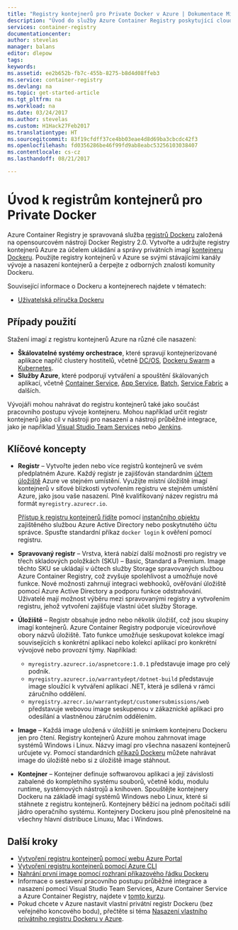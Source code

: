 ```yaml
---
title: "Registry kontejnerů pro Private Docker v Azure | Dokumentace Microsoftu"
description: "Úvod do služby Azure Container Registry poskytující cloudové, spravované, privátní registry Dockeru."
services: container-registry
documentationcenter: 
author: stevelas
manager: balans
editor: dlepow
tags: 
keywords: 
ms.assetid: ee2b652b-fb7c-455b-8275-b8d4d08ffeb3
ms.service: container-registry
ms.devlang: na
ms.topic: get-started-article
ms.tgt_pltfrm: na
ms.workload: na
ms.date: 03/24/2017
ms.author: stevelas
ms.custom: H1Hack27Feb2017
ms.translationtype: HT
ms.sourcegitcommit: 83f19cfdff37ce4bb03eae4d8d69ba3cbcdc42f3
ms.openlocfilehash: fd0356286be46f99fd9ab8eabc53256103038407
ms.contentlocale: cs-cz
ms.lasthandoff: 08/21/2017

---
```

# <a name="introduction-to-private-docker-container-registries"></a>Úvod k registrům kontejnerů pro Private Docker


Azure Container Registry je spravovaná služba [registrů Dockeru](https://docs.docker.com/registry/) založená na opensourcovém nástroji Docker Registry 2.0. Vytvořte a udržujte registry kontejnerů Azure za účelem ukládání a správy privátních imagí [kontejneru Dockeru](https://www.docker.com/what-docker). Použijte registry kontejnerů v Azure se svými stávajícími kanály vývoje a nasazení kontejnerů a čerpejte z odborných znalostí komunity Dockeru.

Související informace o Dockeru a kontejnerech najdete v tématech:

* [Uživatelská příručka Dockeru](https://docs.docker.com/engine/userguide/)




## <a name="use-cases"></a>Případy použití
Stažení imagí z registru kontejnerů Azure na různé cíle nasazení:

* **Škálovatelné systémy orchestrace**, které spravují kontejnerizované aplikace napříč clustery hostitelů, včetně [DC/OS](https://docs.mesosphere.com/), [Dockeru Swarm](https://docs.docker.com/swarm/) a [Kubernetes](http://kubernetes.io/docs/).
* **Služby Azure**, které podporují vytváření a spouštění škálovaných aplikací, včetně [Container Service](../container-service/index.yml), [App Service](/app-service/index.md), [Batch](../batch/index.md), [Service Fabric](/azure/service-fabric/) a dalších.

Vývojáři mohou nahrávat do registru kontejnerů také jako součást pracovního postupu vývoje kontejneru. Mohou například určit registr kontejnerů jako cíl v nástroji pro nasazení a nástroji průběžné integrace, jako je například [Visual Studio Team Services](https://www.visualstudio.com/docs/overview) nebo [Jenkins](https://jenkins.io/).





## <a name="key-concepts"></a>Klíčové koncepty
* **Registr** – Vytvořte jeden nebo více registrů kontejnerů ve svém předplatném Azure. Každý registr je zajišťován standardním [účtem úložiště](../storage/common/storage-introduction.md) Azure ve stejném umístění. Využijte místní úložiště imagí kontejnerů v síťové blízkosti vytvořením registru ve stejném umístění Azure, jako jsou vaše nasazení. Plně kvalifikovaný název registru má formát `myregistry.azurecr.io`.

  [Přístup k registru kontejnerů řídíte](container-registry-authentication.md) pomocí [instančního objektu](../active-directory/active-directory-application-objects.md) zajištěného službou Azure Active Directory nebo poskytnutého účtu správce. Spusťte standardní příkaz `docker login` k ověření pomocí registru.

* **Spravovaný registr** – Vrstva, která nabízí další možnosti pro registry ve třech skladových položkách (SKU) – Basic, Standard a Premium. Image těchto SKU se ukládají v účtech služby Storage spravovaných službou Azure Container Registry, což zvyšuje spolehlivost a umožňuje nové funkce. Nové možnosti zahrnují integraci webhooků, ověřování úložiště pomocí Azure Active Directory a podporu funkce odstraňování. Uživatelé mají možnost výběru mezi spravovanými registry a vytvořením registru, jehož vytvoření zajišťuje vlastní účet služby Storage.

* **Úložiště** – Registr obsahuje jedno nebo několik úložišť, což jsou skupiny imagí kontejnerů. Azure Container Registry podporuje víceúrovňové obory názvů úložiště. Tato funkce umožňuje seskupovat kolekce imagí souvisejících s konkrétní aplikací nebo kolekcí aplikací pro konkrétní vývojové nebo provozní týmy. Například:

  * `myregistry.azurecr.io/aspnetcore:1.0.1` představuje image pro celý podnik.
  * `myregistry.azurecr.io/warrantydept/dotnet-build` představuje image sloužící k vytváření aplikací .NET, která je sdílená v rámci záručního oddělení.
  * `myregistry.azrecr.io/warrantydept/customersubmissions/web` představuje webovou image seskupenou v zákaznické aplikaci pro odesílání a vlastněnou záručním oddělením.

* **Image** – Každá image uložená v úložišti je snímkem kontejneru Dockeru jen pro čtení. Registry kontejnerů Azure mohou zahrnovat image systémů Windows i Linux. Názvy imagí pro všechna nasazení kontejnerů určujete vy. Pomocí standardních [příkazů Dockeru](https://docs.docker.com/engine/reference/commandline/) můžete nahrávat image do úložiště nebo si z úložiště image stáhnout.

* **Kontejner** – Kontejner definuje softwarovou aplikaci a její závislosti zabalené do kompletního systému souborů, včetně kódu, modulu runtime, systémových nástrojů a knihoven. Spouštějte kontejnery Dockeru na základě imagí systémů Windows nebo Linux, které si stáhnete z registru kontejnerů. Kontejnery běžící na jednom počítači sdílí jádro operačního systému. Kontejnery Dockeru jsou plně přenositelné na všechny hlavní distribuce Linuxu, Mac i Windows.




## <a name="next-steps"></a>Další kroky
* [Vytvoření registru kontejnerů pomocí webu Azure Portal](container-registry-get-started-portal.md)
* [Vytvoření registru kontejnerů pomocí Azure CLI](container-registry-get-started-azure-cli.md)
* [Nahrání první image pomocí rozhraní příkazového řádku Dockeru](container-registry-get-started-docker-cli.md)
* Informace o sestavení pracovního postupu průběžné integrace a nasazení pomocí Visual Studio Team Services, Azure Container Service a Azure Container Registry, najdete v [tomto kurzu](../container-service/dcos-swarm/container-service-docker-swarm-setup-ci-cd.md).
* Pokud chcete v Azure nastavit vlastní privátní registr Dockeru (bez veřejného koncového bodu), přečtěte si téma [Nasazení vlastního privátního registru Dockeru v Azure](../virtual-machines/virtual-machines-linux-docker-registry-in-blob-storage.md).

